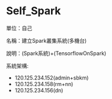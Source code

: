 # Self_Spark
單位：自己

名稱：建立Spark叢集系統(多機台)

說明：(Spark系統)+(TensorflowOnSpark)

系統架構:
* 120.125.234.152(admin+sbkm)
* 120.125.234.158(rm+nn)
* 120.125.234.156(dn)
